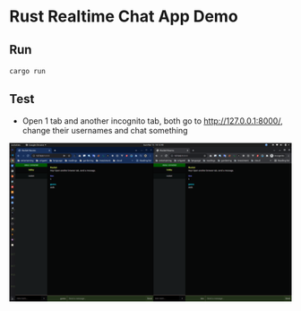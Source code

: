 # Rust Realtime Chat App Demo

## Run

```bash
cargo run
```

## Test

- Open 1 tab and another incognito tab, both go to <http://127.0.0.1:8000/>, change their usernames and chat something

![UI](./Screenshot%20from%202022-03-13%2010-12-40.png)
